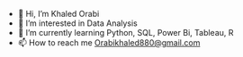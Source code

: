 - 👋 Hi, I’m Khaled Orabi
- 👀 I’m interested in Data Analysis
- 🌱 I’m currently learning Python, SQL, Power Bi, Tableau, R
- 📫 How to reach me Orabikhaled880@gmail.com 

<!---
ORABI2/ORABI2 is a ✨ special ✨ repository because its `README.md` (this file) appears on your GitHub profile.
You can click the Preview link to take a look at your changes.
--->
